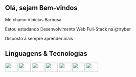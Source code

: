 ## Olá, sejam Bem-vindos

Me chamo Vinicius Barbosa

Estou estudando Desenvolvimento Web Full-Stack na @tryber

Disposto a sempre aprender mais

## Linguagens & Tecnologias 

<div>
  <img align="center" alt="" height="30" width="40" src="https://cdn.jsdelivr.net/gh/devicons/devicon/icons/html5/html5-original.svg"/>
  <img align="center" alt="" height="30" width="40" src="https://cdn.jsdelivr.net/gh/devicons/devicon/icons/css3/css3-original.svg"/>
  <img align="center" alt="" height="30" width="40" src="https://cdn.jsdelivr.net/gh/devicons/devicon/icons/javascript/javascript-original.svg"/>
  <img align="center" alt="" height="30" width="40" src="https://cdn.jsdelivr.net/gh/devicons/devicon/icons/react/react-original.svg"/>
  <img align="center" alt="" height="30" width="40" src="https://cdn.jsdelivr.net/gh/devicons/devicon/icons/typescript/typescript-original.svg"/>
  <img align="center" alt="" height="30" width="40" src="https://cdn.jsdelivr.net/gh/devicons/devicon/icons/git/git-original.svg"/>
  <img align="center" alt="" height="30" width="40" src="https://cdn.jsdelivr.net/gh/devicons/devicon/icons/github/github-original.svg"/>      
</div>
